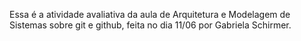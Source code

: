 Essa é a atividade avaliativa da aula de Arquitetura e Modelagem de Sistemas sobre git e github, feita no dia 11/06 por Gabriela Schirmer.
